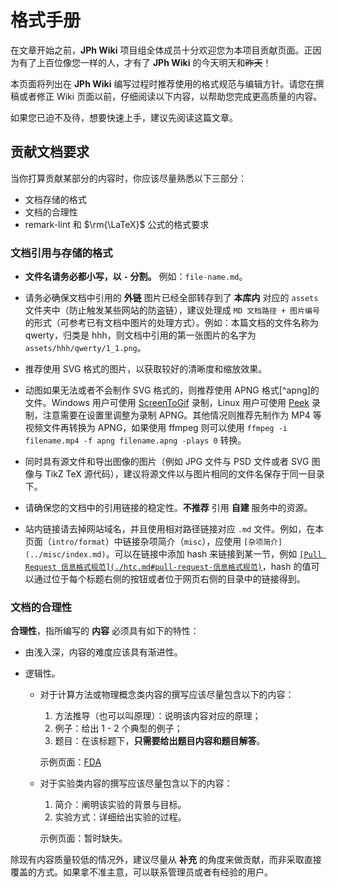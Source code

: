 # 格式手册

在文章开始之前，**JPh Wiki** 项目组全体成员十分欢迎您为本项目贡献页面。正因为有了上百位像您一样的人，才有了 **JPh Wiki** 的今天明天和~~昨天~~！

本页面将列出在 **JPh Wiki** 编写过程时推荐使用的格式规范与编辑方针。请您在撰稿或者修正 Wiki 页面以前，仔细阅读以下内容，以帮助您完成更高质量的内容。

如果您已迫不及待，想要快速上手，建议先阅读这篇文章。

## 贡献文档要求

当你打算贡献某部分的内容时，你应该尽量熟悉以下三部分：

-   文档存储的格式
-   文档的合理性
-   remark-lint 和 $\rm{\LaTeX}$ 公式的格式要求

### 文档引用与存储的格式

-   **文件名请务必都小写，以 `-` 分割。** 例如：`file-name.md`。

-   请务必确保文档中引用的 **外链** 图片已经全部转存到了 **本库内** 对应的 `assets` 文件夹中（防止触发某些网站的防盗链），建议处理成 `MD 文档路径 + 图片编号` 的形式（可参考已有文档中图片的处理方式）。例如：本篇文档的文件名称为 qwerty，归类是 hhh，则文档中引用的第一张图片的名字为 `assets/hhh/qwerty/1_1.png`。

-   推荐使用 SVG 格式的图片，以获取较好的清晰度和缩放效果。

-   动图如果无法或者不会制作 SVG 格式的，则推荐使用 APNG 格式[^apng]的文件。Windows 用户可使用 [ScreenToGif](https://www.screentogif.com) 录制，Linux 用户可使用 [Peek](https://github.com/phw/peek) 录制，注意需要在设置里调整为录制 APNG。其他情况则推荐先制作为 MP4 等视频文件再转换为 APNG，如果使用 ffmpeg 则可以使用 `ffmpeg -i filename.mp4 -f apng filename.apng -plays 0` 转换。

-   同时具有源文件和导出图像的图片（例如 JPG 文件与 PSD 文件或者 SVG 图像与 TikZ TeX 源代码），建议将源文件以与图片相同的文件名保存于同一目录下。

-   请确保您的文档中的引用链接的稳定性。**不推荐** 引用 **自建** 服务中的资源。

-   站内链接请去掉网站域名，并且使用相对路径链接对应 `.md` 文件。例如，在本页面（`intro/format`）中链接杂项简介（`misc`），应使用 `[杂项简介](../misc/index.md)`。可以在链接中添加 hash 来链接到某一节，例如 [`[Pull Request 信息格式规范](./htc.md#pull-request-信息格式规范)`](./htc.md#pull-request-信息格式规范)，hash 的值可以通过位于每个标题右侧的按钮或者位于网页右侧的目录中的链接得到。

### 文档的合理性

**合理性**，指所编写的 **内容** 必须具有如下的特性：

-   由浅入深，内容的难度应该具有渐进性。
-   逻辑性。

    -   对于计算方法或物理概念类内容的撰写应该尽量包含以下的内容：

        1.  方法推导（也可以叫原理）：说明该内容对应的原理；
        2.  例子：给出 1 - 2 个典型的例子；
        3.  题目：在该标题下，**只需要给出题目内容和题目解答**。

        示例页面：[FDA](fda.md)

    -   对于实验类内容的撰写应该尽量包含以下的内容：

        1.  简介：阐明该实验的背景与目标。
        2.  实验方式：详细给出实验的过程。

        示例页面：暂时缺失。

除现有内容质量较低的情况外，建议尽量从 **补充** 的角度来做贡献，而非采取直接覆盖的方式。如果拿不准主意，可以联系管理员或者有经验的用户。
